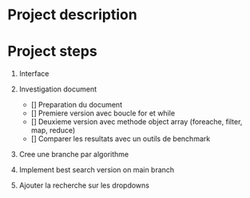 # Project description 

# Project steps

1. Interface
2.  Investigation document

      - [] Preparation du document
      - [] Premiere version avec boucle for et while
      - [] Deuxieme version avec methode object array (foreache, filter, map, reduce)
      - [] Comparer les resultats avec un outils de benchmark
3. Cree une branche par algorithme
4. Implement best search version on main branch
5. Ajouter la recherche sur les dropdowns
